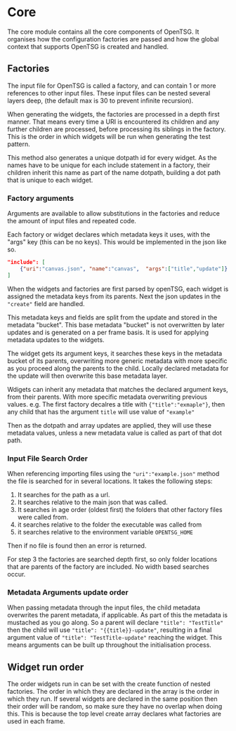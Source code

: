 # Core

The core module contains all the core components of OpenTSG.
It organises how the configuration factories are passed
and how the global context that supports OpenTSG is created
and handled.

## Factories

The input file for OpenTSG is called a factory, and can contain
1 or more references to other input files.
These input files can be nested several layers deep, (the default max is 30 to
prevent infinite recursion).

When generating the widgets, the factories are processed in a depth first manner.
That means every time a URI is encountered its children and any further children
are processed, before processing its siblings in the factory. This is
the order in which widgets will be run when generating the test pattern.

This method also generates a unique dotpath id for every widget.
As the names have to be unique for each include statement in a factory,
their children inherit this name as part of the name dotpath, building a
dot path that is unique to each widget.

### Factory arguments

Arguments are available to allow substitutions in the factories and
reduce the amount of input files and repeated code.

Each factory or widget declares which metadata keys it uses, with the "args" key
(this can be no keys). This would be implemented in the json like so.

```json
"include": [
    {"uri":"canvas.json", "name":"canvas",  "args":["title","update"]}
]
```

When the widgets and factories are first parsed by openTSG,
each widget is assigned the metadata keys from its parents.
Next the json updates in the `"create"` field are handled.

This metadata keys and fields are split from the update and stored in the metadata "bucket".
This base metadata "bucket" is not overwritten by later updates and is
generated on a per frame basis. It is used for applying metadata
updates to the widgets.

The widget gets its argument keys, it searches these
keys in the metadata bucket of its parents, overwriting more generic
metadata with more specific as you proceed along the parents to the child.
Locally declared metadata for the update will then overwrite this base metadata layer.

Wdigets can inherit any metadata that matches the declared argument keys, from their parents.
With more specific metadata overwriting previous values. e.g. The first factory decalres a
title with `{"title":"exmaple"}`, then any child that has the argument `title` will use
value of `"example"`

Then as the dotpath and array updates are applied, they will use these metadata values, unless
a new metadata value is called as part of that dot path.

### Input File Search Order

When referencing importing files using the `"uri":"example.json"` method the file is searched for
in several locations. It takes the following steps:

1. It searches for the path as a url.
2. It searches relative to the main json that was called.
3. It searches in age order (oldest first) the folders that other factory files
were called from.
4. it searches relative to the folder the executable was called from
5. it searches relative to the environment variable `OPENTSG_HOME`

Then if no file is found then an error is returned.

For step 3 the factories are searched depth first, so only folder locations
that are parents of the factory are included. No width based searches occur.

### Metadata Arguments update order

When passing metadata through the input files, the child metadata overwrites
the parent metadata, if applicable. As part of this the metadata is mustached
as you go along. So a parent will declare `"title": "TestTitle"` then the child
will use `"title": "{{title}}-update"`, resulting in a final argument value of
`"title": "TestTitle-update"` reaching the widget. This means arguments can
be built up throughout the initialisation process.

## Widget run order

The order widgets run in can be set with the create function of nested factories.
The order in which they are declared in the array is the order in which they run.
If several widgets are declared in the same position then their order will be
random, so make sure they have no overlap when doing this.
This is because the top level create array declares what factories
 are used in each frame.
